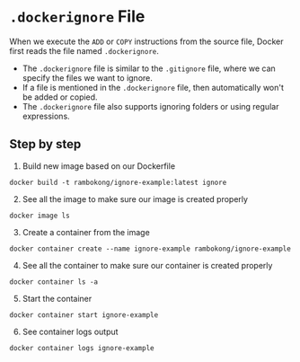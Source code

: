 # `.dockerignore` File
When we execute the `ADD` or `COPY` instructions from the source file, Docker first reads the file named `.dockerignore`.

- The `.dockerignore` file is similar to the `.gitignore` file, where we can specify the files we want to ignore.
- If a file is mentioned in the `.dockerignore` file, then automatically won't be added or copied.
- The `.dockerignore` file also supports ignoring folders or using regular expressions.

## Step by step
1. Build new image based on our Dockerfile
```shell
docker build -t rambokong/ignore-example:latest ignore
```

2. See all the image to make sure our image is created properly
```shell
docker image ls
```

3. Create a container from the image
```shell
docker container create --name ignore-example rambokong/ignore-example
```

4. See all the container to make sure our container is created properly
```shell
docker container ls -a
```

5. Start the container
```shell
docker container start ignore-example
```

6. See container logs output
```shell
docker container logs ignore-example
```
